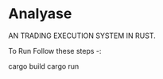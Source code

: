 # Analyase

AN TRADING EXECUTION SYSTEM IN RUST.

To Run Follow these steps -:

cargo build 
cargo run 

